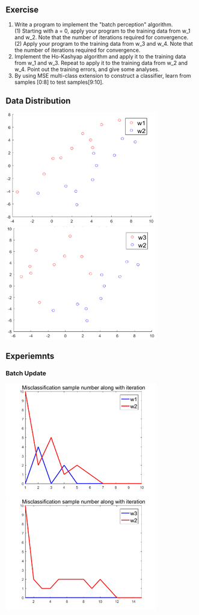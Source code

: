 ## Exercise
1. Write a program to implement the "batch perception" algorithm.    
(1) Starting with a = 0, apply your program to the training data from w_1 and w_2. 
Note that the number of iterations required for convergence.    
(2) Apply your program to the training data from w_3 and w_4. 
Note that the number of iterations required for convergence.  
2. Implement the Ho-Kashyap algorithm and apply it to the training data from w_1 and w_3.
Repeat to apply it to the training data from w_2 and w_4. Point out the training errors, and give some analyses.    
3. By using MSE multi-class extension to construct a classifier, learn from samples [0:8] to test samples[9:10]. 

## Data Distribution
<img src="./w1_w2.bmp" width="400" height="300" />
<img src="./w3_w2_1.bmp" width="400" height="300" />

## Experiemnts
### Batch Update
<img src="./w1_w2_2.bmp" width="400" height="300" />
<img src="./w3_w2_2.bmp" width="400" height="300" />

